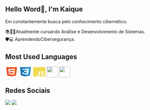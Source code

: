 ## Hello Word👋, I'm Kaique

Em constantemente busca pelo conhecimento cibernético. 

📚👨‍💻Atualmente cursando Análise e Desenvolvimento de Sistemas.</br>
🛡️💻 AprendendoCibersegurança.


## Most Used Languages
<div style="display: inline_block">
  <img align="center" alt="" height="30" width="40" src="https://raw.githubusercontent.com/devicons/devicon/master/icons/html5/html5-original.svg">
  <img align="center" alt="" height="30" width="40" src="https://raw.githubusercontent.com/devicons/devicon/master/icons/css3/css3-original.svg">
  <img align="center" alt="" height="30" width="40" src="https://raw.githubusercontent.com/devicons/devicon/master/icons/javascript/javascript-plain.svg">
  <img align="center" alt="" height="35" width="35" src="https://cdn.jsdelivr.net/gh/devicons/devicon@latest/icons/php/php-original.svg">
  <img align="center" alt="" height="35" width="35" src="https://cdn.jsdelivr.net/gh/devicons/devicon@latest/icons/c/c-original.svg">
</div>



## Redes Sociais

<div> 
  <a href="https://www.instagram.com/ikki_sattos/" target="_blank"><img src="https://img.shields.io/badge/Instagram-E4405F?style=for-the-badge&logo=instagram&logoColor=white" target="_blank"></a>
 	<a href="https://www.linkedin.com/in/clewerton-kaique-santos-silva-125a161b4/" target="_blank"><img src="https://img.shields.io/badge/LinkedIn-0077B5?style=for-the-badge&logo=linkedin&logoColor=white" target="_blank"></a> 
</div>
